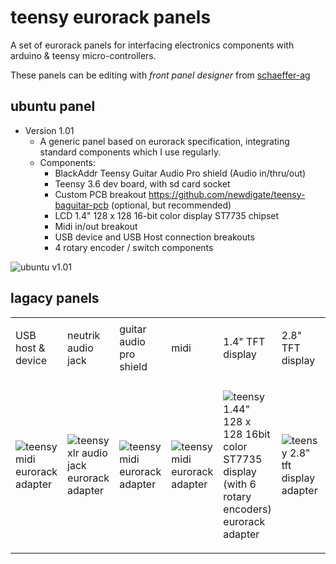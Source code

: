 # teensy eurorack panels
A set of eurorack panels for interfacing electronics components with arduino & teensy micro-controllers.

These panels can be editing with *front panel designer* from [schaeffer-ag](http://www.schaeffer-ag.de/en/?gclid=CjwKCAjwwo7cBRBwEiwAMEoXPFV4fpJwvyvBip12mp_U6h2d5823qmEFYOU77nxH6iZmHfyRocOOcxoC7hMQAvD_BwE)

## ubuntu panel
 * Version 1.01
   * A generic panel based on eurorack specification, integrating standard components which I use regularly.
   * Components:
     * BlackAddr Teensy Guitar Audio Pro shield (Audio in/thru/out)
     * Teensy 3.6 dev board, with sd card socket
     * Custom PCB breakout https://github.com/newdigate/teensy-baguitar-pcb (optional, but recommended)
     * LCD 1.4" 128 x 128 16-bit color display ST7735 chipset
     * Midi in/out breakout
     * USB device and USB Host connection breakouts
     * 4 rotary encoder / switch components

![ubuntu v1.01](https://raw.githubusercontent.com/newdigate/teensy-eurorack/master/hardware/panels/Ubuntu/20hp-Ubuntu-instruments-number-one.svg?sanitize=true "ubuntu panel v1.01")

## lagacy panels
<table>
<tr>
<td>
USB host & device 
</td>
      
<td>
neutrik audio jack  
</td>
      
<td>
guitar audio pro shield 
</td>
      
<td>
midi
</td>
      
<td>
1.4" TFT display
</td>

<td>
2.8" TFT display
</td>
<td>
      
100 x 80mm pcb
</td>
<td>
      
1.4" TFT display
</td>
</tr>

<tr><td>
      
![teensy midi eurorack adapter](https://raw.githubusercontent.com/newdigate/teensy-eurorack/master/hardware/panels/usb/12hp-usb-host-A-and-type-B.svg?sanitize=true "teensy midi eurorack adapter") 

</td><td>
  
![teensy xlr audio jack eurorack adapter](https://raw.githubusercontent.com/newdigate/teensy-eurorack/master/hardware/panels/audio/NCJ9FI-S/8hp-3x-NCJ9FI-S.svg?sanitize=true "teensy xlr audio jack eurorack adapter") 

</td><td>
  
![teensy midi eurorack adapter](https://raw.githubusercontent.com/newdigate/teensy-eurorack/master/hardware/panels/guitar-audio-pro/16hp-tgapro-octous.svg?sanitize=true "teensy midi eurorack adapter")

</td><td>
  
![teensy midi eurorack adapter](https://raw.githubusercontent.com/newdigate/teensy-eurorack/master/hardware/panels/midi/8hp-midi.svg?sanitize=true "teensy midi eurorack adapter") 
     
</td><td>
  
![teensy 1.44" 128 x 128 16bit color ST7735 display (with 6 rotary encoders) eurorack adapter](https://raw.githubusercontent.com/newdigate/teensy-eurorack/master/hardware/panels/tft/st7735/1.44-inch/16hp-1.44%22-lcd-6-encoders.svg?sanitize=true "teensy 1.44 inch 128 x 128 16bit color tft display eurorack adapter") 

</td><td>
  
![teensy 2.8" tft display adapter](https://raw.githubusercontent.com/newdigate/teensy-eurorack/master/hardware/panels/tft/ili9341/2.8-inch/20hp-tft-2.8inch-ili9341-horiz-w-7-rot-enc.svg?sanitize=true "teensy 2.8 inch 320 x 240 16bit color tft display adapter") 
     
</td><td>
      
![Teensy 100 x 80mm pcb adapter panel](https://raw.githubusercontent.com/newdigate/teensy-eurorack/master/hardware/panels/100x80mm-pcb/20hp-std-80-x-100-pcb.svg?sanitize=true "Teensy 100 x 80mm pcb adapter panel")
      
</td><td>
      
![1.44" inch tft adapter panel](https://raw.githubusercontent.com/newdigate/teensy-eurorack/master/hardware/panels/ST7735-128x128-plus-3x-rotary-encoders/12hp-1.44-ST7735-128x128-3xRotaryEncoders.svg?sanitize=true "1.44 tft adapter panel")
      
</td></tr></table>


